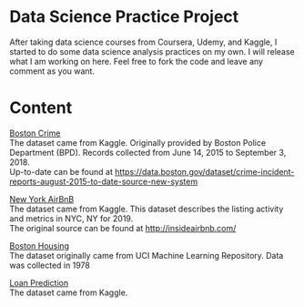 # Data Science Practice Project

After taking data science courses from Coursera, Udemy, and Kaggle, I started to do some data science analysis practices on my own. I will release what I am working on here. Feel free to fork the code and leave any comment as you want.

# Content

[Boston Crime](https://github.com/stliang0127/Data-Science-Python-Practice/blob/master/Boston%20Crime.ipynb)  
The dataset came from Kaggle. Originally provided by Boston Police Department (BPD). Records collected from June 14, 2015 to September 3, 2018.  
Up-to-date can be found at https://data.boston.gov/dataset/crime-incident-reports-august-2015-to-date-source-new-system

[New York AirBnB](https://github.com/stliang0127/Data-Science-Python-Practice/blob/master/NY%20Airbnb.ipynb)  
The dataset came from Kaggle. This dataset describes the listing activity and metrics in NYC, NY for 2019.  
The original source can be found at http://insideairbnb.com/

[Boston Housing](https://github.com/stliang0127/Data-Science-Python-Practice/blob/master/Boston%20Housing.ipynb)  
The dataset originally came from UCI Machine Learning Repository. Data was collected in 1978

[Loan Prediction](https://github.com/stliang0127/Data-Science-Python-Practice/blob/master/Loan%20Prediction.ipynb)  
The dataset came from Kaggle.
